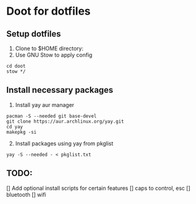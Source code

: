 # Doot for dotfiles

## Setup dotfiles
1. Clone to $HOME directory:
2. Use GNU Stow to apply config
```
cd doot
stow */
```

## Install necessary packages
1. Install yay aur manager
```
pacman -S --needed git base-devel
git clone https://aur.archlinux.org/yay.git
cd yay
makepkg -si
```
2. Install packages using yay from pkglist
```
yay -S --needed - < pkglist.txt
```

## TODO:
[] Add optional install scripts for certain features
    [] caps to control, esc
    [] bluetooth
    [] wifi
